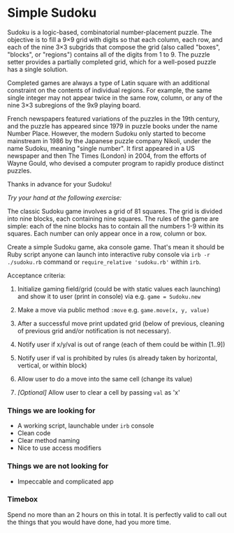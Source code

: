 # Simple Sudoku

Sudoku is a logic-based, combinatorial number-placement puzzle. The objective is to fill a 9×9 grid with digits so that each column, each row, and each of the nine 3×3 subgrids that compose the grid (also called "boxes", "blocks", or "regions") contains all of the digits from 1 to 9. The puzzle setter provides a partially completed grid, which for a well-posed puzzle has a single solution.

Completed games are always a type of Latin square with an additional constraint on the contents of individual regions. For example, the same single integer may not appear twice in the same row, column, or any of the nine 3×3 subregions of the 9x9 playing board.

French newspapers featured variations of the puzzles in the 19th century, and the puzzle has appeared since 1979 in puzzle books under the name Number Place. However, the modern Sudoku only started to become mainstream in 1986 by the Japanese puzzle company Nikoli, under the name Sudoku, meaning "single number". It first appeared in a US newspaper and then The Times (London) in 2004, from the efforts of Wayne Gould, who devised a computer program to rapidly produce distinct puzzles.

Thanks in advance for your Sudoku!

*Try your hand at the following exercise:*

The classic Sudoku game involves a grid of 81 squares. The grid is divided into nine blocks, each containing nine squares. The rules of the game are simple: each of the nine blocks has to contain all the numbers 1-9 within its squares. Each number can only appear once in a row, column or box.

Create a simple Sudoku game, aka console game. That's mean it should be Ruby script anyone can launch into interactive ruby console via `irb -r ./sudoku.rb` command or `require_relative 'sudoku.rb'` within `irb`.

Acceptance criteria:

1. Initialize gaming field/grid (could be with static values each launching) and show it to user (print in console) via e.g. `game = Sudoku.new`

2. Make a move via public method `:move` e.g. `game.move(x, y, value)`

2. After a successful move print updated grid (below of previous, cleaning of previous grid and/or notification is not necessary).

3. Notify user if x/y/val is out of range (each of them could be within [1..9])

4. Notify user if val is prohibited by rules (is already taken by horizontal, vertical, or within block)

5. Allow user to do a move into the same cell (change its value)

6. *[Optional]* Allow user to clear a cell by passing `val` as 'x'

### Things we are looking for

- A working script, launchable under `irb` console
- Clean code
- Clear method naming
- Nice to use access modifiers

### Things we are not looking for

- Impeccable and complicated app

### Timebox

Spend no more than an 2 hours on this in total. It is perfectly valid to call out the things that you would have done, had you more time.
